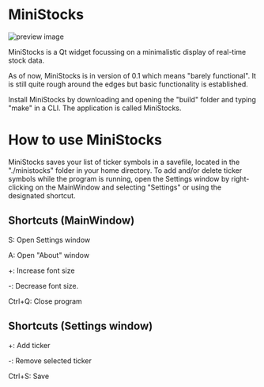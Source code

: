 # MiniStocks

![preview image](https://i.imgur.com/8aCoIzE.png)

MiniStocks is a Qt widget focussing on a minimalistic display of real-time stock data.

As of now, MiniStocks is in version of 0.1 which means "barely functional". It is still quite rough around the edges but basic functionality is established.

Install MiniStocks by downloading and opening the "build" folder and typing "make" in a CLI. The application is called MiniStocks.

# How to use MiniStocks

MiniStocks saves your list of ticker symbols in a savefile, located in the "./ministocks" folder in your home directory. To add and/or delete ticker symbols while the program is running, open the Settings window by right-clicking on the MainWindow and selecting "Settings" or using the designated shortcut.

## Shortcuts (MainWindow)

S: Open Settings window

A: Open "About" window

+: Increase font size

-: Decrease font size.

Ctrl+Q: Close program

## Shortcuts (Settings window)
+: Add ticker

-: Remove selected ticker 

Ctrl+S: Save 
